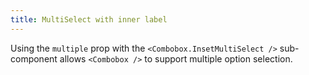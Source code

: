 ```yaml
---
title: MultiSelect with inner label
---
```


Using the `multiple` prop with the `<Combobox.InsetMultiSelect />` sub-component allows `<Combobox />` to support multiple option selection.
